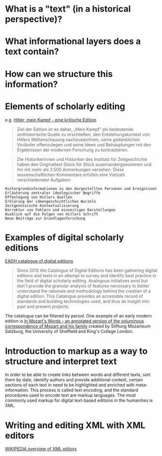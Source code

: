 # What is a "text" (in a historical perspective)?

# What informational layers does a text contain?

# How can we structure this information?

# Elements of scholarly editing

e.g. [Hitler, mein Kampf - eine kritische Edition](https://www.ifz-muenchen.de/aktuelles/themen/edition-mein-kampf/)

>Ziel der Edition ist es daher, „Mein Kampf“ als bedeutende zeithistorische Quelle zu erschließen, den Entstehungskontext von Hitlers Weltanschauung nachzuzeichnen, seine gedanklichen Vorläufer offenzulegen und seine Ideen und Behauptungen mit den Ergebnissen der modernen Forschung zu kontrastieren.

> Die Historikerinnen und Historiker des Instituts für Zeitgeschichte haben den Originaltext Stück für Stück auseinandergenommen und ihn mit mehr als 3.500 Anmerkungen versehen. Diese wissenschaftlichen Kommentare erfüllen eine Vielzahl verschiedenster Aufgaben:

    Hintergrundinformationen zu den dargestellten Personen und Ereignissen
    Erläuterung zentraler ideologischer Begriffe
    Offenlegung von Hitlers Quellen
    Erklärung der ideengeschichtlichen Wurzeln
    Zeitgenössische Kontextualisierung
    Korrektur von Fehlern und einseitigen Darstellungen
    Ausblick auf die Folgen von Hitlers Schrift
    Neue Beiträge zur Grundlagenforschung


# Examples of digital scholarly editions

[EADH catalogue of digital editions](https://dig-ed-cat.acdh.oeaw.ac.at/)

> Since 2012 the Catalogue of Digital Editions has been gathering digital editions and texts in an attempt to survey and identify best practice in the field of digital scholarly editing. Analogous initiatives exist but don't provide the granular analysis of features necessary to better understand the rationale and methodology behind the creation of a digital edition. This Catalogue provides an accessible record of standards and building technologies used, and thus an insight into past and present projects.

The catalogue can be filtered by period. One example of an early modern edition is [In Mozart's Words - an annotated version of the voluminous correspondence of Mozart and his family](https://www.dhi.ac.uk/mozartwords/) created by Stiftung Mozarteum Salzburg, the University of Sheffield and King's College London.

# Introduction to markup as a way to structure and interpret text

In order to be able to create links between words and different texts, sort them by date, identify authors and provide additional context, certain sections of each text in need to be highlighted and enriched with meta-information. This process is called text encoding, and the standard procedures used to encode text are markup languages. The most commonly used markup for digital text-based editions in the humanities is XML.

# Writing and editing XML with XML editors

[WIKIPEDIA overview of XML editors](https://en.wikipedia.org/wiki/Comparison_of_XML_editors)
